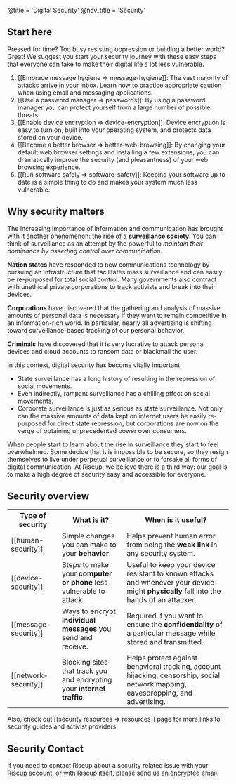 @title = 'Digital Security'
@nav_title = 'Security'

## Start here

Pressed for time? Too busy resisting oppression or building a better world? Great! We suggest you start your security journey with these easy steps that everyone can take to make their digital life a lot less vulnerable.

1. [[Embrace message hygiene => message-hygiene]]: The vast majority of attacks arrive in your inbox. Learn how to practice appropriate caution when using email and messaging applications.
1. [[Use a password manager => passwords]]: By using a password manager you can protect yourself from a large number of possible threats.
1. [[Enable device encryption => device-encryption]]: Device encryption is easy to turn on, built into your operating system, and protects data stored on your device.
1. [[Become a better browser => better-web-browsing]]: By changing your default web browser settings and installing a few extensions, you can dramatically improve the security (and pleasantness) of your web browsing experience.
1. [[Run software safely => software-safety]]: Keeping your software up to date is a simple thing to do and makes your system much less vulnerable.

## Why security matters

The increasing importance of information and communication has brought with it another phenomenon: the rise of a **surveillance society**. You can think of surveillance as an attempt by the powerful to _maintain their dominance by asserting control over communication_.

**Nation states** have responded to new communications technology by pursuing an infrastructure that facilitates mass surveillance and can easily be re-purposed for total social control. Many governments also contract with unethical private corporations to track activists and break into their devices.

**Corporations** have discovered that the gathering and analysis of massive amounts of personal data is necessary if they want to remain competitive in an information-rich world. In particular, nearly all advertising is shifting toward surveillance-based tracking of our personal behavior.

**Criminals** have discovered that it is very lucrative to attack personal devices and cloud accounts to ransom data or blackmail the user.

In this context, digital security has become vitally important.

* State surveillance has a long history of resulting in the repression of social movements.
* Even indirectly, rampant surveillance has a chilling effect on social movements.
* Corporate surveillance is just as serious as state surveillance. Not only can the massive amounts of data kept on internet users be easily re-purposed for direct state repression, but corporations are now on the verge of obtaining unprecedented power over consumers.

When people start to learn about the rise in surveillance they start to feel overwhelmed. Some decide that it is impossible to be secure, so they resign themselves to live under perpetual surveillance or to forsake all forms of digital communication. At Riseup, we believe there is a third way: our goal is to make a high degree of security easy and accessible for everyone.

## Security overview

<table class="table table-striped">
<tr>
  <th class="col-md-2">Type of security</th>
  <th>What is it?</th>
  <th>When is it useful?</th>
</tr>
<tr>
  <td>[[human-security]]</td>
  <td>Simple changes you can make to your <strong>behavior</strong>.</td>
  <td>Helps prevent human error from being the <strong>weak link</strong> in any security system.</td>
</tr>
<tr>
  <td>[[device-security]]</td>
  <td>Steps to make your <strong>computer or phone</strong> less vulnerable to attack.</td>
  <td>Useful to keep your device resistant to known attacks and whenever your device might <strong>physically</strong> fall into the hands of an attacker.</td>
</tr>
<tr>
  <td>[[message-security]]</td>
  <td>Ways to encrypt <strong>individual messages</strong> you send and receive.</td>
  <td>Required if you want to ensure the <strong>confidentiality</strong> of a particular message while stored and transmitted.</td>
</tr>
<tr>
  <td>[[network-security]]</td>
  <td>Blocking sites that track you and encrypting your <strong>internet traffic</strong>.</td>
  <td>Helps protect against behavioral tracking, account hijacking, censorship, social network mapping, eavesdropping, and advertising.</td>
</tr>
</table>

Also, check out [[security resources => resources]] page for more links to security guides and activist providers.

## Security Contact

If you need to contact Riseup about a security related issue with your Riseup account, or with Riseup itself, please send us an [encrypted email](https://riseup.net/en/about-us/contact#email).


